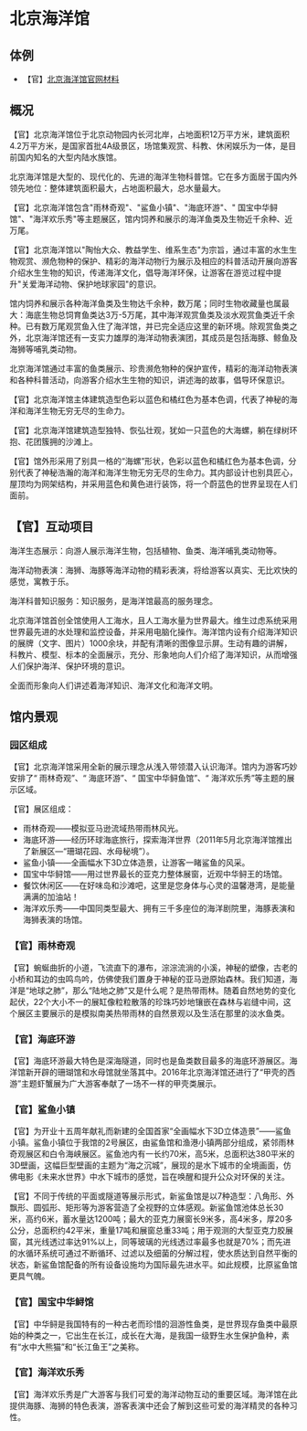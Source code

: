 # 北京海洋馆

## 体例

- 【官】[北京海洋馆官网材料](https://www.bj-sea.com/index.html)

## 概况

【官】北京海洋馆位于北京动物园内长河北岸，占地面积12万平方米，建筑面积4.2万平方米，是国家首批4A级景区，场馆集观赏、科教、休闲娱乐为一体，是目前国内知名的大型内陆水族馆。

北京海洋馆是大型的、现代化的、先进的海洋生物科普馆。它在多方面居于国内外领先地位：整体建筑面积最大，占地面积最大，总水量最大。

【官】北京海洋馆包含"雨林奇观"、"鲨鱼小镇"、"海底环游"、" 国宝中华鲟馆"、"海洋欢乐秀"等主题展区，馆内饲养和展示的海洋鱼类及生物近千余种、近万尾。

【官】北京海洋馆以"陶怡大众、教益学生、维系生态"为宗旨，通过丰富的水生生物观赏、濒危物种的保护、精彩的海洋动物行为展示及相应的科普活动开展向游客介绍水生生物的知识，传递海洋文化，倡导海洋环保，让游客在游览过程中提升"关爱海洋动物、保护地球家园"的意识。

馆内饲养和展示各种海洋鱼类及生物达千余种，数万尾；同时生物收藏量也属最大：海底生物总饲育鱼类达3万-5万尾，其中海洋观赏鱼类及淡水观赏鱼类近千余种。已有数万尾观赏鱼入住了海洋馆，并已完全适应这里的新环境。除观赏鱼类之外，北京海洋馆还有一支实力雄厚的海洋动物表演团，其成员是包括海豚、鲸鱼及海狮等哺乳类动物。

北京海洋馆通过丰富的鱼类展示、珍贵濒危物种的保护宣传，精彩的海洋动物表演和各种科普活动，向游客介绍水生生物的知识，讲述海的故事，倡导环保意识。

【官】北京海洋馆主体建筑造型色彩以蓝色和橘红色为基本色调，代表了神秘的海洋和海洋生物无穷无尽的生命力。

【官】北京海洋馆建筑造型独特、恢弘壮观，犹如一只蓝色的大海螺，躺在绿树环抱、花团簇拥的沙滩上。

【官】馆外形采用了别具一格的“海螺”形状，色彩以蓝色和橘红色为基本色调，分别代表了神秘浩瀚的海洋和海洋生物无穷无尽的生命力。其内部设计也别具匠心，屋顶均为网架结构，并采用蓝色和黄色进行装饰，将一个蔚蓝色的世界呈现在人们面前。

## 【官】互动项目

海洋生态展示：向游人展示海洋生物，包括植物、鱼类、海洋哺乳类动物等。

海洋动物表演：海狮、海豚等海洋动物的精彩表演，将给游客以真实、无比欢快的感觉，寓教于乐。

海洋科普知识服务：知识服务，是海洋馆最高的服务理念。

北京海洋馆首创全馆使用人工海水，且人工海水量为世界最大。维生过虑系统采用世界最先进的水处理和监控设备，并采用电脑化操作。海洋馆内设有介绍海洋知识的展牌（文字、图片）1000余块，并配有清晰的图像显示屏。生动有趣的讲解，科教片、模型、标本的全面展示，充分、形象地向人们介绍了海洋知识，从而增强人们保护海洋、保护环境的意识。

全面而形象向人们讲述着海洋知识、海洋文化和海洋文明。

## 馆内景观

### 园区组成

【官】北京海洋馆采用全新的展示理念从浅入带领潜入认识海洋。馆内为游客巧妙安排了“ 雨林奇观”、“ 海底环游”、“ 国宝中华鲟鱼馆”、“ 海洋欢乐秀”等主题的展示区域。

【官】展区组成：

- 雨林奇观——模拟亚马逊流域热带雨林风光。
- 海底环游——经历环球海底旅行，探索海洋世界（2011年5月北京海洋馆推出了新展区—“珊瑚花园、水母秘境”）。
- 鲨鱼小镇——全画幅水下3D立体造景，让游客一睹鲨鱼的风采。
- 国宝中华鲟馆——用过世界最长的亚克力整体展窗，近观中华鲟王的场馆。
- 餐饮休闲区——在好味岛和沙滩吧，这里是您身体与心灵的温馨港湾，是能量满满的加油站！
- 海洋欢乐秀——中国同类型最大、拥有三千多座位的海洋剧院里，海豚表演和海狮表演的场馆。

### 【官】雨林奇观

【官】蜿蜒曲折的小道，飞流直下的瀑布，淙淙流淌的小溪，神秘的塑像，古老的小桥和耳边的虫鸣鸟吟，仿佛使我们置身于神秘的亚马逊原始森林。我们知道，海洋是“地球之肺”，那么“陆地之肺”又是什么呢？是热带雨林。随着自然地势的变化起伏，22个大小不一的展缸像粒粒散落的珍珠巧妙地镶嵌在森林与岩缝中间，这个展区主要展示的是模拟南美热带雨林的自然景观以及生活在那里的淡水鱼类。

### 【官】海底环游

【官】海底环游最大特色是深海隧道，同时也是鱼类数目最多的海底环游展区。海洋馆新开辟的珊瑚馆和水母馆就坐落其中。2016年北京海洋馆还进行了“甲壳的西游”主题虾蟹展为广大游客奉献了一场不一样的甲壳类展示。

### 【官】鲨鱼小镇

【官】为开业十五周年献礼而新建的全国首家“全画幅水下3D立体造景”——鲨鱼小镇。鲨鱼小镇位于我馆的2号展区，由鲨鱼馆和渔港小镇两部分组成，紧邻雨林奇观展区和白令海峡展区。鲨鱼池内有一长约70米，高5米，总面积达380平米的3D壁画，这幅巨型壁画的主题为“海之沉城”，展现的是水下城市的全境画面，仿佛电影《未来水世界》中水下城市的感觉，旨在唤醒和提升公众对环保的关注。

【官】不同于传统的平面或隧道等展示形式，新鲨鱼馆是以7种造型：八角形、外飘形、圆弧形、矩形等为游客营造了全视野的立体感观。新鲨鱼馆池体总长30米，高约6米，蓄水量达1200吨；最大的亚克力展窗长9米多，高4米多，厚20多公分，总面积约42平米，重量17吨和展窗总重33吨；用于观测的大型亚克力胶展窗，其光线透过率达91%以上，同等玻璃的光线透过率最多也就是70%；而先进的水循环系统可通过不断循环、过滤以及细菌的分解过程，使水质达到自然平衡的状态，新鲨鱼馆配备的所有设备设施均为国际最先进水平。如此规模，比原鲨鱼馆更具气魄。

### 【官】国宝中华鲟馆

【官】中华鲟是我国特有的一种古老而珍惜的洄游性鱼类，是世界现存鱼类中最原始的种类之一，它出生在长江，成长在大海，是我国一级野生水生保护鱼种，素有“水中大熊猫”和“长江鱼王”之美称。

### 【官】海洋欢乐秀

【官】海洋欢乐秀是广大游客与我们可爱的海洋动物互动的重要区域。海洋馆在此提供海豚、海狮的特色表演，游客表演中还会了解到这些可爱的海洋精灵的各种习性。